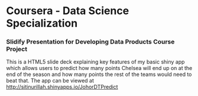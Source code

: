 # Coursera - Data Science Specialization 
### Slidify Presentation for Developing Data Products Course Project

This is a HTML5 slide deck explaining key features of my basic shiny app which allows users to predict how many points Chelsea will end up on at the end of the season and how many points the rest of the teams would need to beat that. The app can be viewed at http://sitinurillah.shinyapps.io/JohorDTPredict
